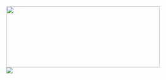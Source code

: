
<a href="https://github.com/anuraghazra/github-readme-stats">
<img align="center" height="160" width="400" src="https://github-readme-stats.vercel.app/api?username=tomgx&show_icons=true&theme=nord&custom_title=Stats&count_private=true" />
</a>

<br/>

<a href="https://github.com/anuraghazra/github-readme-stats">
<img align="center" src="https://skillicons.dev/icons?i=c,py,js,ts,react,redux,nextjs,tailwind,html,php&perline=5" />
</a>




